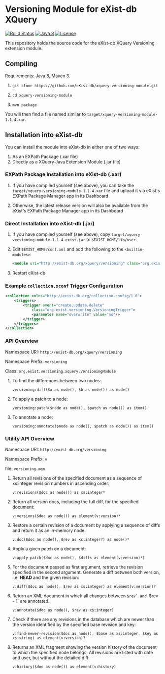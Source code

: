 # Versioning Module for eXist-db XQuery #
[![Build Status](https://travis-ci.org/eXist-db/xquery-versioning-module.png?branch=master)](https://travis-ci.org/eXist-db/xquery-versioning-module) [![Java 8](https://img.shields.io/badge/java-8-blue.svg)](http://java.oracle.com) [![License](https://img.shields.io/badge/license-GPL%201.0-blue.svg)](https://www.gnu.org/licenses/gpl-1.0.html)

This repository holds the source code for the eXist-db XQuery Versioning extension module.

## Compiling
Requirements: Java 8, Maven 3.

1. `git clone https://github.com/eXist-db/xquery-versioning-module.git`

2. `cd xquery-versioning-module`

3. `mvn package`

You will then find a file named similar to `target/xquery-versioning-module-1.1.4.xar`.

## Installation into eXist-db
You can install the module into eXist-db in either one of two ways:
1. As an EXPath Package (.xar file)
2. Directly as a XQuery Java Extension Module (.jar file)

### EXPath Package Installation into eXist-db (.xar)
1. If you have compiled yourself (see above), you can take the `target/xquery-versioning-module-1.1.4.xar` file and upload it via eXist's EXPath Package Manager app in its Dashboard

2. Otherwise, the latest release version will also be available from the eXist's EXPath Package Manager app in its Dashboard


### Direct Installation into eXist-db (.jar)
1. If you have compiled yourself (see above), copy `target/xquery-versioning-module-1.1.4-exist.jar` to `$EXIST_HOME/lib/user`.

2. Edit `$EXIST_HOME/conf.xml` and add the following to the `<builtin-modules>`:

    ```xml
    <module uri="http://exist-db.org/xquery/versioning" class="org.exist.versioning.xquery.VersioningModule"/>
    ```

3. Restart eXist-db


### Example `collection.xconf` Trigger Configuration
```xml
<collection xmlns="http://exist-db.org/collection-config/1.0">
    <triggers>
        <trigger event="create,update,delete"
            class="org.exist.versioning.VersioningTrigger">
            <parameter name="overwrite" value="no"/>
        </trigger>
    </triggers>
</collection>
```


### API Overview

Namespace URI: `http://exist-db.org/xquery/versioning`

Namespace Prefix: `versioning`

Class: `org.exist.versioning.xquery.VersioningModule`


1. To find the differences between two nodes:
    ```xquery
    versioning:diff($a as node(), $b as node()) as node()
    ```

2. To apply a patch to a node:
    ```xquery
    versioning:patch($node as node(), $patch as node()) as item()
    ```

3. To annotate a node:
    ```xquery
    versioning:annotate($node as node(), $patch as node()) as item()
    ```


### Utility API Overview

Namespace URI: `http://exist-db.org/versioning`

Namespace Prefix: `v`

file: `versioning.xqm`

1. Return all revisions of the specified document as a sequence of xs:integer revision numbers in ascending order:
    ```xquery
    v:revisions($doc as node()) as xs:integer*
    ```

2. Return all version docs, including the full diff, for the specified document:
    ```xquery
    v:versions($doc as node()) as element(v:version)*
    ```

3. Restore a certain revision of a document by applying a sequence of diffs and return it as an in-memory node:
    ```xquery
    v:doc($doc as node(), $rev as xs:integer?) as node()*
    ```

4. Apply a given patch on a document:
    ```xquery
    v:apply-patch($doc as node(), $diffs as element(v:version)*)
    ```

5. For the document passed as first argument, retrieve the revision specified in the second argument. Generate a diff between both version, i.e. **HEAD** and the given revision:
    ```xquery
    v:diff($doc as node(), $rev as xs:integer) as element(v:version)?
    ```

6. Return an XML document in which all changes between ``$rev` and ``$rev - 1` are annotated.
    ```xquery
    v:annotate($doc as node(), $rev as xs:integer)
    ```

7. Check if there are any revisions in the database which are newer than the version identified by the specified base revision and key:
    ```xquery
    v:find-newer-revision($doc as node(), $base as xs:integer, $key as xs:string) as element(v:version)?
    ```

8. Returns an XML fragment showing the version history of the  document to which the specified node belongs. All revisions are listed with date and user, but without the detailed diff:
    ```xquery
    v:history($doc as node()) as element(v:history)
    ```
